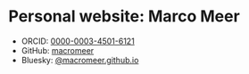 # Personal website: **Marco Meer**

- ORCID: [0000-0003-4501-6121](https://orcid.org/0000-0003-4501-6121) 
- GitHub: [macromeer](https://github.com/macromeer) 
- Bluesky: [@macromeer.github.io](https://bsky.app/profile/macromeer.github.io) 
